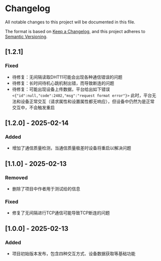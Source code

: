 # Changelog

All notable changes to this project will be documented in this file.

The format is based on [Keep a Changelog](https://keepachangelog.com/en/1.0.0/),
and this project adheres to [Semantic Versioning](https://semver.org/spec/v2.0.0.html).

## [1.2.1]
### Fixed
- 待修复：无间隔读取DHT11可能会出现各种通信错误的问题
- 待修复：长时间待机心跳机制出错，而导致断连的问题
- 待修复：可能出现设备上传数据，平台给出如下错误
`<{"id":null,"code":2402,"msg":"request format error"}>`
  此时，平台无法和设备正常交互（请求属性和设置属性都无响应），但设备中仍然为是正常交互中，不会触发重启

## [1.2.0] - 2025-02-14
### Added
- 增加了通信质量检测，当通信质量极差时设备将重启以解决问题

## [1.1.0] - 2025-02-13
### Removed
- 删除了项目中作者用于测试给的信息

### Fixed
- 修复了无间隔进行TCP通信可能导致TCP断连的问题


## [1.0.0] - 2025-02-13
### Added
- 项目初始版本发布，包含四种交互方式、设备数据获取等基础功能
